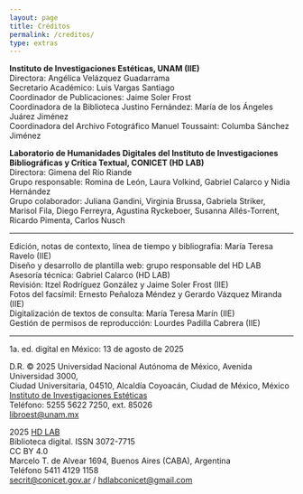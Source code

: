 ```yaml
---
layout: page
title: Créditos
permalink: /creditos/
type: extras
---
```



**Instituto de Investigaciones Estéticas, UNAM (IIE)**  
Directora: Angélica Velázquez Guadarrama  
Secretario Académico: Luis Vargas Santiago   
Coordinador de Publicaciones: Jaime Soler Frost  
Coordinadora de la Biblioteca Justino Fernández: María de los Ángeles Juárez Jiménez   
Coordinadora del Archivo Fotográfico Manuel Toussaint: Columba Sánchez Jiménez

**Laboratorio de Humanidades Digitales del Instituto de Investigaciones Bibliográficas y Crítica Textual, CONICET (HD LAB)**    
Directora: Gimena del Río Riande    
Grupo responsable: Romina de León, Laura Volkind,  Gabriel Calarco y Nidia Hernández  
Grupo colaborador: Juliana Gandini, Virginia Brussa, Gabriela Striker, Marisol Fila, Diego Ferreyra, Agustina Ryckeboer, Susanna Allés-Torrent, Ricardo Pimenta, Carlos Nusch

* * *

Edición, notas de contexto, línea de tiempo y bibliografía: María Teresa Ravelo (IIE)  
Diseño y desarrollo de plantilla web: grupo responsable del HD LAB  
Asesoría técnica: Gabriel Calarco (HD LAB)  
Revisión: Itzel Rodríguez González y Jaime Soler Frost (IIE)  
Fotos del facsímil: Ernesto Peñaloza Méndez y Gerardo Vázquez Miranda (IIE)  
Digitalización de textos de consulta: María Teresa Marín (IIE)  
Gestión de permisos de reproducción: Lourdes Padilla  Cabrera (IIE)

***

1a. ed. digital en México: 13 de agosto de 2025 

D.R. © 2025 Universidad Nacional Autónoma de México,
Avenida Universidad 3000,  
Ciudad Universitaria, 04510, Alcaldía Coyoacán, Ciudad de México, México  
<a href="https://www.esteticas.unam.mx/" target="blank">Instituto de Investigaciones Estéticas</a>  
Teléfono: 5255 5622 7250, ext. 85026  
[libroest@unam.mx](mailto:libroest@unam.mx)   
 

 
2025 <a href="https://hdlab.space/" target="blank">HD LAB</a>  
Biblioteca digital. ISSN 3072-7715  
CC BY 4.0   
Marcelo T. de Alvear 1694, Buenos Aires (CABA), Argentina  
Teléfono 5411 4129 1158  
[secrit@conicet.gov.ar](mailto:secrit@conicet.gov.ar) / [hdlabconicet@gmail.com](mailto:hdlabconicet@gmail.com)






